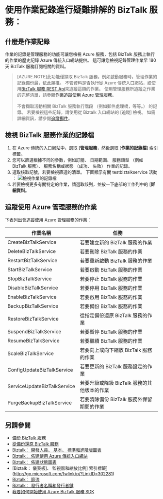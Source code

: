 <properties 
    pageTitle="疑難排解 BizTalk 服務使用作業記錄 |Microsoft Azure" 
    description="疑難排解 BizTalk 服務使用的作業的記錄。 MABS WABS" 
    services="biztalk-services" 
    documentationCenter="" 
    authors="MandiOhlinger" 
    manager="erikre" 
    editor=""/>

<tags 
    ms.service="biztalk-services" 
    ms.workload="integration" 
    ms.tgt_pltfrm="na" 
    ms.devlang="na" 
    ms.topic="article" 
    ms.date="08/15/2016" 
    ms.author="mandia"/>


# <a name="biztalk-services-troubleshoot-using-operation-logs"></a>使用作業記錄進行疑難排解的 BizTalk 服務︰

## <a name="what-are-the-operation-logs"></a>什麼是作業記錄
作業的記錄是管理服務的功能可讓您檢視 Azure 服務，包括 BizTalk 服務上執行的作業的歷史記錄 Azure 傳統入口網站提供。 這可讓您檢視記錄管理作業早 180 天 BizTalk 服務訂閱相關的資料。

> [AZURE.NOTE]此功能僅擷取 BizTalk 服務，例如啟動服務時，管理作業的記錄備份最，依此類推。 不管資料是否執行從 Azure 傳統入口網站，或使用[BizTalk 服務 REST Api](http://msdn.microsoft.com/library/azure/dn232347.aspx)來追蹤這類的作業。 使用管理服務所追蹤之作業的完整清單，請參閱[作業追蹤使用 Azure 管理服務](#bizops)。<br/><br/>
不會擷取活動相關 BizTalk 服務執行階段 （例如郵件處理橋，等等。） 的記錄。 若要檢視這些記錄，請使用從 Biztalk 入口網站的 [追蹤] 檢視。 如需詳細資訊，請參閱[追蹤郵件](http://msdn.microsoft.com/library/azure/hh949805.aspx)。

## <a name="view-biztalk-services-operation-logs"></a>檢視 BizTalk 服務作業的記錄檔
1. 在 Azure 傳統的入口網站中，選取 [**管理服務**，然後選取 [**作業的記錄檔**] 索引標籤。
2. 您可以篩選根據不同的參數，例如訂閱、 日期範圍、 服務類型 （例如 BizTalk 服務）、 服務名稱或狀態 （成功、 失敗） 作業的記錄。
3. 選取核取記號，若要檢視篩選的清單。 下圖顯示有關 testbiztalkservice 活動︰ ![檢視作業的記錄檔][ViewLogs] 
4. 若要檢視更多有關特定的作業，請選取該列，並按一下底部的工作列中的 [**詳細資料**。


## <a name="bizops"></a>追蹤使用 Azure 管理服務的作業
下表列出會追蹤使用 Azure 管理服務的作業︰

作業名稱 | 任務
--- | ---
CreateBizTalkService | 若要建立新的 BizTalk 服務的作業
DeleteBizTalkService | 若要刪除 BizTalk 服務的作業
RestartBizTalkService | 若要重新啟動 BizTalk 服務的作業
StartBizTalkService | 若要啟動 BizTalk 服務的作業
StopBizTalkService | 若要停止 BizTalk 服務的作業
DisableBizTalkService | 若要停用 BizTalk 服務的作業
EnableBizTalkService | 若要啟用 BizTalk 服務的作業
BackupBizTalkService | 若要備份 BizTalk 服務的作業
RestoreBizTalkService | 從指定備份還原 BizTalk 服務的作業
SuspendBizTalkService | 若要暫停 BizTalk 服務的作業
ResumeBizTalkService | 若要繼續 BizTalk 服務的作業
ScaleBizTalkService | 若要向上或向下縮放 BizTalk 服務的作業
ConfigUpdateBizTalkService | 若要更新的 BizTalk 服務設定的作業
ServiceUpdateBizTalkService | 若要升級或降級 BizTalk 服務的其他版本的作業
PurgeBackupBizTalkService | 若要清除備份 BizTalk 服務外保留期間的作業


## <a name="see-also"></a>另請參閱
- [備份 BizTalk 服務](http://go.microsoft.com/fwlink/p/?LinkID=325584)
- [從備份還原 BizTalk 服務](http://go.microsoft.com/fwlink/p/?LinkID=325582)
- [Biztalk︰ 開發人員、 基本、 標準和進階版圖表](http://go.microsoft.com/fwlink/p/?LinkID=302279)
- [Biztalk︰ 佈建使用 Azure 傳統入口網站](http://go.microsoft.com/fwlink/p/?LinkID=302280)
- [Biztalk︰ 佈建狀態圖表](http://go.microsoft.com/fwlink/p/?LinkID=329870)
- [Biztalk︰ 儀表板]、 監視器和縮放比例] 索引標籤](http://go.microsoft.com/fwlink/p/?LinkID=302281)
- [Biztalk︰ 節流](http://go.microsoft.com/fwlink/p/?LinkID=302282)
- [Biztalk︰ 發行者名稱和發行者鍵](http://go.microsoft.com/fwlink/p/?LinkID=303941)
- [我要如何開始使用 Azure BizTalk 服務 SDK](http://go.microsoft.com/fwlink/p/?LinkID=302335)

[ViewLogs]: ./media/biztalk-troubleshoot-using-ops-logs/Operation-Logs.png
 
